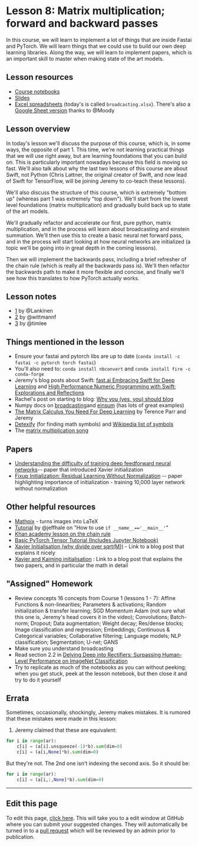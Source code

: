 # Lesson 8: Matrix multiplication; forward and backward passes

In this course, we will learn to implement a lot of things that are inside Fastai and PyTorch. We will learn things that we could use to build our own deep learning libraries. Along the way, we will learn to implement papers, which is an important skill to master when making state of the art models.

## Lesson resources

- [Course notebooks](https://github.com/fastai/course-v3/tree/master/nbs/dl2)
- [Slides](https://drive.google.com/file/d/18QwDI25Lf0ld0-cEugu7LxjwTc2NRkha/view?usp=sharing)
- [Excel spreadsheets](https://github.com/fastai/course-v3/tree/master/files/xl) (today's is called `broadcasting.xlsx`). There's also a [Google Sheet version](https://docs.google.com/spreadsheets/d/1bIPBcf-p9iqNG8BGmIVlJCFa4jEsbOZvcPXGTYe5pjI/edit?usp=sharing) thanks to @Moody

## Lesson overview

In today's lesson we'll discuss the purpose of this course, which is, in some ways, the opposite of part 1. This time, we're not learning practical things that we will use right away, but are learning foundations that you can build on. This is particularly important nowadays because this field is moving so fast. We'll also talk about why the last two lessons of this course are about Swift, not Python (Chris Lattner, the original creator of Swift, and now lead of Swift for TensorFlow, will be joining Jeremy to co-teach these lessons).

We'll also discuss the structure of this course, which is extremely "bottom up" (whereas part 1 was extremely "top down"). We'll start from the lowest level foundations (matrix multiplication) and gradually build back up to state of the art models.

We'll gradually refactor and accelerate our first, pure python, matrix multiplication, and in the process will learn about broadcasting and einstein summation. We'll then use this to create a basic neural net forward pass, and in the process will start looking at how neural networks are initialized (a topic we'll be going into in great depth in the coming lessons).

Then we will implement the backwards pass, including a brief refresher of the chain rule (which is really all the backwards pass is). We'll then refactor the backwards path to make it more flexible and concise, and finally we'll see how this translates to how PyTorch actually works.

## Lesson notes
* [1](https://medium.com/@lankinen/fast-ai-lesson-8-notes-part-2-v3-8965a6532f51) by  @Lankinen
* [2](https://github.com/WittmannF/fastai-dlpt2-notes/blob/master/lesson-08.md) by @wittmannf
* [3](https://forums.fast.ai/t/lesson-8-notes/41442/22) by @timlee

## Things mentioned in the lesson

- Ensure your fastai and pytorch libs are up to date (`conda install -c fastai -c pytorch torch fastai`)
- You'll also need to: `conda install nbconvert` and `conda install fire -c conda-forge`
- Jeremy's blog posts about Swift: [fast.ai Embracing Swift for Deep Learning](https://www.fast.ai/2019/03/06/fastai-swift/) and [High Performance Numeric Programming with Swift: Explorations and Reflections](https://www.fast.ai/2019/01/10/swift-numerics/)
- Rachel's post on starting to blog: [Why you (yes, you) should blog](https://medium.com/@racheltho/why-you-yes-you-should-blog-7d2544ac1045)
- Numpy docs on [broadcasting](https://docs.scipy.org/doc/numpy/user/basics.broadcasting.html)and [einsum](https://docs.scipy.org/doc/numpy/reference/generated/numpy.einsum.html) (has lots of great examples)
- [The Matrix Calculus You Need For Deep Learning](https://explained.ai/matrix-calculus/index.html) by Terence Parr and Jeremy
- [Detexify](http://detexify.kirelabs.org/classify.html) (for finding math symbols) and [Wikipedia list of symbols](https://en.wikipedia.org/wiki/List_of_mathematical_symbols)
- The [matrix multiplication song](https://forums.fast.ai/uploads/default/original/3X/3/c/3cf0495ab3abefe0ad89fe6fbd9f101f7c507c4d.jpeg)

## Papers
- [Understanding the difficulty of training deep feedforward neural networks](http://proceedings.mlr.press/v9/glorot10a.html)-- paper that introduced Xavier initialization
- [Fixup Initialization: Residual Learning Without Normalization](https://arxiv.org/abs/1901.09321) -- paper highlighting importance of initialization - training 10,000 layer network without normalization

## Other helpful resources

- [Mathpix](https://mathpix.com/) - turns images into LaTeX
- [Tutorial](https://towardsdatascience.com/learn-enough-python-to-be-useful-part-2-34f0e9e3fc9d) by @jeffhale on "How to use `if __name__=='__main__'`"
- [Khan academy lesson on the chain rule](https://www.khanacademy.org/math/ap-calculus-ab/ab-differentiation-2-new#ab-3-1a)
- [Basic PyTorch Tensor Tutorial (Includes Jupyter Notebook)](https://pytorch.org/tutorials/beginner/blitz/tensor_tutorial.html)
- [Xavier Initialisation (why divide over sqrt(M))](https://prateekvjoshi.com/2016/03/29/understanding-xavier-initialization-in-deep-neural-networks/) - Link to a blog post that explains it nicely
- [Xavier and Kaiming initialisation](https://pouannes.github.io/blog/initialization/) : Link to a blog post that explains the two papers, and in particular the math in detail

## "Assigned" Homework
* Review concepts 16 concepts from Course 1 (lessons 1 - 7): Affine Functions & non-linearities; Parameters & activations; Random initialization & transfer learning; SGD Momentum Adam (not sure what this one is, Jeremy's head covers it in the video); Convolutions; Batch-norm; Dropout; Data augmentation; Weight decay; Res/dense blocks; Image classification and regression; Embeddings; Continuous & Categorical variables; Collaborative filtering; Language models; NLP classification; Segmentation; U-net; GANS
* Make sure you understand broadcasting
* Read section 2.2 in [Delving Deep into Rectifiers: Surpassing Human-Level Performance on ImageNet Classification](https://arxiv.org/abs/1502.01852)
* Try to replicate as much of the notebooks as you can without peeking; when you get stuck, peek at the lesson notebook, but then close it and try to do it yourself

## Errata

Sometimes, occasionally, shockingly, Jeremy makes mistakes. It is rumored that these mistakes were made in this lesson:

1. Jeremy claimed that these are equivalent:

```python
for i in range(ar):
    c[i] = (a[i].unsqueeze(-1)*b).sum(dim=0)
    c[i] = (a[i,None]*b).sum(dim=0)
```

But they're not. The 2nd one isn't indexing the second axis. So it should be:

```python
for i in range(ar):
    c[i] = (a[i,:,None]*b).sum(dim=0)
```

---

## Edit this page

To edit this page, [click here](https://github.com/fastai/course-v3/edit/master/files/dl-2019/notes/notes-2-8.md). This will take you to a edit window at GitHub where you can submit your suggested changes. They will automatically be turned in to a [pull request](https://help.github.com/articles/about-pull-requests/) which will be reviewed by an admin prior to publication.
